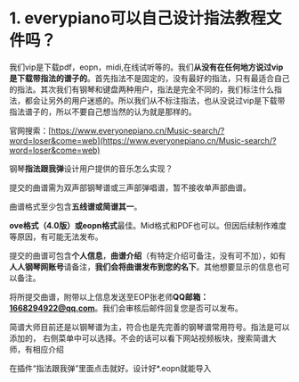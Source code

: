 # 1. everypiano可以自己设计指法教程文件吗？

我们vip是下载pdf，eopn，midi,在线试听等的。我们**从没有在任何地方说过vip是下载带指法的谱子的**。首先指法不是固定的，没有最好的指法，只有最适合自己的指法。其次我们有钢琴和键盘两种用户，指法是完全不同的，我们标注什么指法，都会让另外的用户迷惑的。所以我们从不标注指法，也从没说过vip是下载带指法谱子的，所以不要自己想当然的认为就是那样的。

官网搜索：[https://www.everyonepiano.cn/Music-search/?word=loser&come=web](https://www.everyonepiano.cn/Music-search/?word=loser&come=web)


钢琴**指法跟我弹**设计用户提供的音乐怎么实现？



提交的曲谱需为双声部钢琴谱或三声部弹唱谱，暂不接收单声部曲谱。

曲谱格式至少包含**五线谱或简谱其一**。

**ove格式（4.0版）或eopn格式**最佳。Mid格式和PDF也可以。但因后续制作难度等原因，有可能无法发布。

提交的曲谱可包含**个人信息**，**曲谱介绍**（有特定介绍可备注，没有可不加），如有**人人钢琴网账号**请备注，**我们会将曲谱发布到您的名下**。其他想要显示的信息也可以备注。

将所提交曲谱，附带以上信息发送至EOP张老师**QQ邮箱：1668294922@qq.com**。我们会审核后邮件回复您是否可以发布。
 
简谱大师目前还是以钢琴谱为主，符合也是先完善的钢琴谱常用符号。指法是可以添加的， 右侧菜单中可以选择。不会的话可以看下网站视频板块，搜索简谱大师，有相应介绍
 


在插件“指法跟我弹”里面点击就好。设计好*.eopn就能导入












 





















































